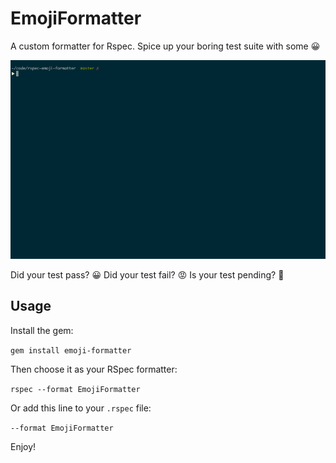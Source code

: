 # EmojiFormatter

A custom formatter for Rspec. Spice up your boring test suite with some 😀

![emoji-formatter demo](demo.gif)

Did your test pass? 😀 Did your test fail? 😡 Is your test pending? 🔷

## Usage
Install the gem:

`gem install emoji-formatter`

Then choose it as your RSpec formatter:

`rspec --format EmojiFormatter`

Or add this line to your `.rspec` file:

`--format EmojiFormatter`

Enjoy!
